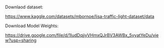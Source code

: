 Downlaod dataset: 

https://www.kaggle.com/datasets/mbornoe/lisa-traffic-light-dataset/data


Download Model Weights:

https://drive.google.com/file/d/1IudDqjjyVHmxQJrBV3AWBx_5vyatYeDu/view?usp=sharing

